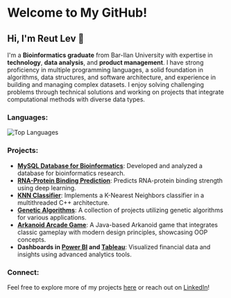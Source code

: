 # Welcome to My GitHub!

## Hi, I'm Reut Lev 👋

I'm a **Bioinformatics graduate** from Bar-Ilan University with expertise in **technology**, **data analysis**, and **product management**. I have strong proficiency in multiple programming languages, a solid foundation in algorithms, data structures, and software architecture, and experience in building and managing complex datasets. I enjoy solving challenging problems through technical solutions and working on projects that integrate computational methods with diverse data types.

### Languages:
  <img src="https://github-readme-stats.vercel.app/api/top-langs/?username=reutlev98&layout=compact&hide=html,css&hide_progress=true&bg_color=0d1117&title_color=ff69b4&text_color=ffffff&icon_color=79ff97&border_color=ffffff&hide_title=true&hide_border=true" alt="Top Languages">

### Projects:
- **[MySQL Database for Bioinformatics](https://github.com/reutlev98/CRISPR-Database-Development-Analysis-Project.git)**: Developed and analyzed a database for bioinformatics research.
- **[RNA-Protein Binding Prediction](https://github.com/reutlev98/Deep-Learning-RNA-Binding-Prediction.git)**: Predicts RNA-protein binding strength using deep learning.
- **[KNN Classifier](https://github.com/reutlev98/KNN-Classifier.git)**: Implements a K-Nearest Neighbors classifier in a multithreaded C++ architecture.
- **[Genetic Algorithms](https://github.com/reutlev98?tab=repositories)**: A collection of projects utilizing genetic algorithms for various applications.
- **[Arkanoid Arcade Game](https://github.com/reutlev98/Arkanoid-Game-Implementation.git)**: A Java-based Arkanoid game that integrates classic gameplay with modern design principles, showcasing OOP concepts.
- **Dashboards in [Power BI](https://github.com/reutlev98/Power-BI-Dashboards.git) and [Tableau](https://github.com/reutlev98/Tableau-Dashboard.git)**: Visualized financial data and insights using advanced analytics tools.

### Connect:
Feel free to explore more of my projects [here](https://github.com/reutlev98?tab=repositories) or reach out on [LinkedIn](https://www.linkedin.com/in/reut-lev-55509b250/)!
